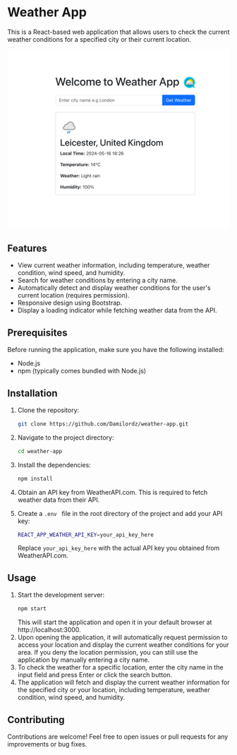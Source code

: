 # Weather App

This is a React-based web application that allows users to check the current weather conditions for a specified city or their current location.

![Weather App Screenshot](src/assets/images/screenshot.png)

## Features

- View current weather information, including temperature, weather condition, wind speed, and humidity.
- Search for weather conditions by entering a city name.
- Automatically detect and display weather conditions for the user's current location (requires permission).
- Responsive design using Bootstrap.
- Display a loading indicator while fetching weather data from the API.

## Prerequisites

Before running the application, make sure you have the following installed:

- Node.js
- npm (typically comes bundled with Node.js)

## Installation

1. Clone the repository:

   ```bash
   git clone https://github.com/Damilordz/weather-app.git
   ```
2. Navigate to the project directory:
   ```bash
   cd weather-app
   ```
3. Install the dependencies:
   ```bash
   npm install
   ```
4. Obtain an API key from WeatherAPI.com. This is required to fetch weather data from their API.
5. Create a ```.env ``` file in the root directory of the project and add your API key:
   ```bash
   REACT_APP_WEATHER_API_KEY=your_api_key_here
   ```
   Replace ```your_api_key_here``` with the actual API key you obtained from WeatherAPI.com.

## Usage

1. Start the development server:
   ```bash
   npm start
   ```
   This will start the application and open it in your default browser at http://localhost:3000.
2. Upon opening the application, it will automatically request permission to access your location and display the current weather conditions for your area. If you deny the location permission, you can still use the application by manually entering a city name.
3. To check the weather for a specific location, enter the city name in the input field and press Enter or click the search button.
4. The application will fetch and display the current weather information for the specified city or your location, including temperature, weather condition, wind speed, and humidity.


## Contributing

Contributions are welcome! Feel free to open issues or pull requests for any improvements or bug fixes.
